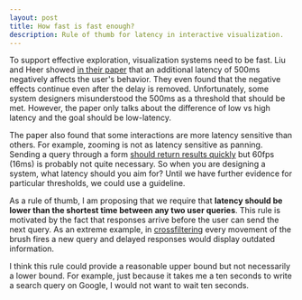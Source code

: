 ```yaml
---
layout: post
title: How fast is fast enough?
description: Rule of thumb for latency in interactive visualization.
---
```


To support effective exploration, visualization systems need to be fast. Liu and Heer showed [in their paper](https://idl.cs.washington.edu/papers/latency/) that an additional latency of 500ms negatively affects the user's behavior. They even found that the negative effects continue even after the delay is removed. Unfortunately, some system designers misunderstood the 500ms as a threshold that should be met. However, the paper only talks about the difference of low vs high latency and the goal should be low-latency.

The paper also found that some interactions are more latency sensitive than others. For example, zooming is not as latency sensitive as panning. Sending a query through a form [should return results quickly](https://services.google.com/fh/files/blogs/google_delayexp.pdf) but 60fps (16ms) is probably not quite necessary. So when you are designing a system, what latency should you aim for? Until we have further evidence for particular thresholds, we could use a guideline.

As a rule of thumb, I am proposing that we require that **latency should be lower than the shortest time between any two user queries**. This rule is motivated by the fact that responses arrive before the user can send the next query. As an extreme example, in [crossfiltering](https://vega.github.io/vega/examples/crossfilter-flights/) every movement of the brush fires a new query and delayed responses would display outdated information.

I think this rule could provide a reasonable upper bound but not necessarily a lower bound. For example, just because it takes me a ten seconds to write a search query on Google, I would not want to wait ten seconds.
